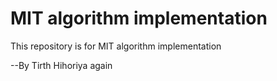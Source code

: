 # MIT algorithm implementation

This repository is for MIT algorithm implementation

--By Tirth Hihoriya again
